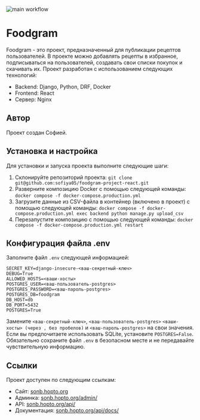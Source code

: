 ![main workflow](https://github.com/sofiya05/foodgram-project-react/actions/workflows/main.yml/badge.svg)

# Foodgram

Foodgram - это проект, предназначенный для публикации рецептов пользователей. В проекте можно добавлять рецепты в избранное, подписываться на пользователей, создавать свои списки покупок и скачивать их. Проект разработан с использованием следующих технологий:

* Backend: Django, Python, DRF, Docker
* Frontend: React
* Сервер: Nginx

## Автор

Проект создан Софией.

## Установка и настройка

Для установки и запуска проекта выполните следующие шаги:

1. Склонируйте репозиторий проекта: `git clone git@github.com:sofiya05/foodgram-project-react.git`
2. Разверните композицию Docker с помощью следующей команды: `docker compose -f docker-compose.production.yml`
3. Загрузите данные из CSV-файла в контейнер (включено в проект) с помощью следующей команды: `docker compose -f docker-compose.production.yml exec backend python manage.py upload_csv`
4. Перезапустите композицию с помощью следующей команды: `docker compose -f docker-compose.production.yml restart`

## Конфигурация файла .env

Заполните файл `.env` следующей информацией:

```plaintext
SECRET_KEY=django-insecure-<ваш-секретный-ключ>
DEBUG=True
ALLOWED_HOSTS=<ваши-хосты>
POSTGRES_USER=<ваш-пользователь-postgres>
POSTGRES_PASSWORD=<ваш-пароль-postgres>
POSTGRES_DB=foodgram
DB_HOST=db
DB_PORT=5432
POSTGRES=True
```

Замените `<ваш-секретный-ключ>`, `<ваш-пользователь-postgres>` `<ваши-хосты> (через , без пробелов)` и `<ваш-пароль-postgres>` на свои значения. Если вы предпочитаете использовать SQLite, установите `POSTGRES=False`. Обязательно сохраните файл `.env` в безопасном месте и не передавайте чувствительную информацию.

## Ссылки

Проект доступен по следующим ссылкам:

* Сайт: [sonb.hopto.org](https://sonb.hopto.org/)
* Админка: [sonb.hopto.org/admin/](https://sonb.hopto.org/admin/)
* API: [sonb.hopto.org/api/](https://sonb.hopto.org/api/)
* Документация: [sonb.hopto.org/api/docs/](https://sonb.hopto.org/api/docs/)
